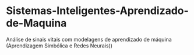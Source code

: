 # Sistemas-Inteligentes-Aprendizado-de-Maquina
Análise de sinais vitais com modelagens de aprendizado de máquina (Aprendizagem Simbólica e Redes Neurais))
